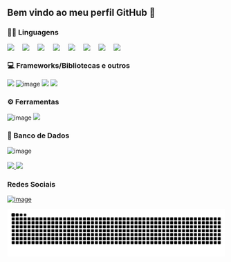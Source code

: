 ## Bem vindo ao meu perfil GitHub  👋

<!--
**Giovanna-Lanzillotta/Giovanna-Lanzillotta** is a ✨ _special_ ✨ repository because its `README.md` (this file) appears on your GitHub profile.
Here are some ideas to get you started:

- 🔭 I’m currently working on ...
-->
### 🐱‍💻 Linguagens

<div style="display: flex; flex-wrap: wrap; gap: 10px;">
  
  <img src="https://cdn.jsdelivr.net/gh/devicons/devicon@latest/icons/c/c-original.svg" width="5%" height="auto"/>
  <img src="https://cdn.jsdelivr.net/gh/devicons/devicon@latest/icons/php/php-original.svg" width="5%" height="auto"/>
  <img src="https://cdn.jsdelivr.net/gh/devicons/devicon@latest/icons/html5/html5-original.svg" width="5%" height="auto"/>
  <img src="https://cdn.jsdelivr.net/gh/devicons/devicon@latest/icons/css3/css3-original.svg" width="5%" height="auto"/> 
  <img src="https://cdn.jsdelivr.net/gh/devicons/devicon@latest/icons/javascript/javascript-original.svg" width="5%" height="auto" />     
  <img src="https://cdn.jsdelivr.net/gh/devicons/devicon@latest/icons/java/java-original-wordmark.svg" width="5%" height="auto"/>
  <img src="https://cdn.jsdelivr.net/gh/devicons/devicon@latest/icons/python/python-original-wordmark.svg" width="5%" height="auto"/>
  <img src="https://cdn.jsdelivr.net/gh/devicons/devicon@latest/icons/typescript/typescript-original.svg"  width="5%" height="auto"/>
          
</div>


### 💻 Frameworks/Bibliotecas e outros
  
<div>
<img src="https://cdn.jsdelivr.net/gh/devicons/devicon@latest/icons/bootstrap/bootstrap-original.svg"  width="5%" height="auto" />   
<img width="5%" height="auto" alt="image" src="https://github.com/user-attachments/assets/ad54b3c5-dff7-4ef7-871a-48e564f55f7b" />
<img src="https://cdn.jsdelivr.net/gh/devicons/devicon@latest/icons/nodejs/nodejs-original.svg" width="5%" height="auto"/>
<img src="https://cdn.jsdelivr.net/gh/devicons/devicon@latest/icons/postman/postman-original.svg" width="5%"/>
          
         
</div>

### ⚙ Ferramentas

<div>  
<img width="5%" height="auto" alt="image" src="https://github.com/user-attachments/assets/64526915-c310-4625-b79f-fc618eb32700" />
<img width="5%" height="auto" src="https://cdn.jsdelivr.net/gh/devicons/devicon@latest/icons/vscode/vscode-original.svg" />
          

          
</div>

### 🎲 Banco de Dados

<div>
<img width="5%" height="auto" alt="image" src="https://github.com/user-attachments/assets/ceee9378-bcbc-4547-b573-349143ac9cb9" />

  
</div>
                              
<br>

<div>
  <a href="https://github.com/Giovanna-Lanzillotta">
    <img loading="lazy" height="180em" src="https://github-readme-stats.vercel.app/api/top-langs/?username=Giovanna-Lanzillotta&layout=compact&langs_count=7&theme=dracula"/>
    <img loading="lazy" height="180em" src="https://github-readme-stats.vercel.app/api?username=Giovanna-Lanzillotta&show_icons=true&theme=dracula&include_all_commits=true&count_private=true"/>
  </a>
</div>


### Redes Sociais
<div>
<a href="https://www.linkedin.com/in/giovanna-lanzillotta-nascimento-3b0a52330/" target="_blank"> <img width="5%" height="auto" alt="image" src="https://github.com/user-attachments/assets/68fd53ea-ef42-4513-a2e7-cd581e3be15b" /></a>
</div>
      
<!--
- 👯 I’m looking to collaborate on ...
- 🤔 I’m looking for help with ...
- 💬 Ask me about ...
- 📫 How to reach me: ...
- 😄 Pronouns: ...
- ⚡ Fun fact: ...
![Snake animation](https://github.com/Giovanna-Lanzillotta/Giovanna-Lanzillotta/blob/output/github-contribution-grid-snake.svg)
-->
![Snake animation](https://github.com/Giovanna-Lanzillotta/Giovanna-Lanzillotta/raw/output/github-contribution-grid-snake.svg)
